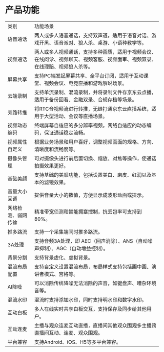 # 产品功能

<table>
<tr>
    <td>类别<br/>
    <td>功能场景</td>
</tr>
<tr>
    <td>语音通话</td>
    <td>两人或多人语音通话，支持双声道，适用于语音对话、游戏开黑、语音派对、狼人杀、桌游、小语种教学等。</td>
</tr>
<tr>
    <td>视频通话</td>
    <td>两人或多人视频通话，支持多种画质，适用于视频会议、在线问诊、视频聊天、视频客服、视频面审、视频双录、在线理赔、视频狼人杀等。</td>
</tr>
<tr>
    <td>屏幕共享</td>
    <td>支持PC端发起屏幕共享、全平台订阅，适用于互动课堂、视频会议、电竞直播和游戏解说场景。</td>
</tr>
 <tr>
    <td>云端录制</td>
    <td>支持单流录制、混流录制，并将录制文件存京东云点播，适用于备份回看、金融双录、合规存档等场景。
</td>
</tr>
 <tr>
    <td>旁路转推</td>
    <td>将RTC音视频流进行转推，无缝打通京东云直播系统，适用于大型活动、会议等直播场景。
</td>
</tr>
    
<tr>
    <td>视频动态编码</td>
    <td>终端屏幕自适应的多分辨率视频，网络自适应的动态编码，保证通话稳定流畅。</td>
</tr>
<tr>
    <td>视频属性自定义</td>
    <td>根据业务场景和用户喜好，调整视频画面的规格、方向、清晰度和流畅度等。</td>
</tr>
<tr>
    <td>摄像头管理</td>
    <td>可对摄像头进行前后置切换、缩放、对焦等操作，使通话拍摄效果更好。</td>
</tr>
<tr>
    <td>基础美颜</td>
    <td>支持基础的美颜功能，包括设置美白、磨皮、红润以及基本的滤镜效果。</td>
</tr>
<tr>
    <td>音量大小回调</td>
    <td>提供音量大小的数值，方便显示成波形动画或提示。</td>
</tr> 
<tr>
    <td>网络检测、弱网传输</td>
    <td>精准带宽侦测和智能拥塞控制，抗丢包率可支持到80%。</td>
</tr> 
<tr>
    <td>推多路流</td>
    <td>支持一个采集端同时推多路流。</td>
</tr>
<tr>
    <td>3A处理</td>
    <td>支持音频3A处理，即 AEC（回声消除）、ANS（自动噪声抑制）、AGC（自动增益控制）。</td>
</tr>
<tr>
    <td>背景分割</td>
    <td>支持背景虚化、虚拟背景。</td>
</tr>
<tr>
    <td>混流布局配置</td>
    <td>支持自定义设置混流布局，布局样式支持包括画中画、演讲者模式、宫格等。</td>
</tr> 
<tr>
    <td>AI降噪</td>
    <td>可以消除传统降噪无法消除的声音，如键盘声、嘈杂环境音等。</td>
</tr> 
<tr>
    <td>混流水印</td>
    <td>混流时支持添加水印，同时支持明水印和数字水印。</td>
</tr>
<tr>
    <td>互动白板</td>
    <td>多人在线实时共享白板交互，支持保存及同步给其他用户。</td>
</tr> 
<tr>
    <td>互动连麦</td>
    <td>主播与观众连麦互动直播，直播间其他观众围观多主播跨直播间互动、连麦、观众围观。</td>
</tr> 
<tr>
    <td>平台兼容</td>
    <td>支持Android、iOS、H5等多平台兼容。</td>
</tr>     
</table>

